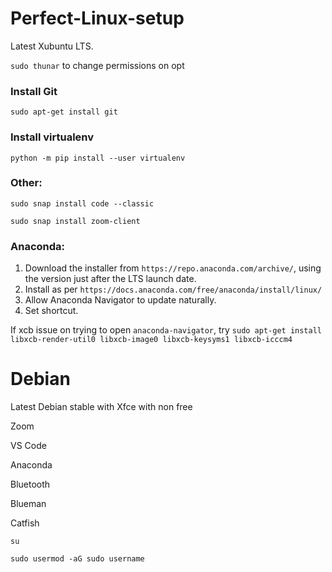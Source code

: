 # Perfect-Linux-setup

Latest Xubuntu LTS.

```sudo thunar``` to change permissions on opt

### Install Git

```sudo apt-get install git```

### Install virtualenv

```python -m pip install --user virtualenv```

### Other:

```sudo snap install code --classic```

```sudo snap install zoom-client```

### Anaconda:

1. Download the installer from ```https://repo.anaconda.com/archive/```, using the version just after the LTS launch date.
2. Install as per ```https://docs.anaconda.com/free/anaconda/install/linux/```
3. Allow Anaconda Navigator to update naturally.
4. Set shortcut.

If xcb issue on trying to open ```anaconda-navigator```, try ```sudo apt-get install libxcb-render-util0 libxcb-image0 libxcb-keysyms1 libxcb-icccm4```


# Debian

Latest Debian stable with Xfce with non free

Zoom

VS Code

Anaconda

Bluetooth

Blueman

Catfish

```su```

```sudo usermod -aG sudo username```
